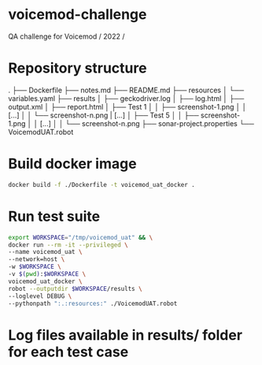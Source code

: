 # voicemod-challenge
QA challenge for Voicemod / 2022 /

# Repository structure
.
├── Dockerfile
├── notes.md
├── README.md
├── resources
│   └── variables.yaml
├── results
│   ├── geckodriver.log
│   ├── log.html
│   ├── output.xml
│   ├── report.html
│   ├── Test 1
│   │   ├── screenshot-1.png
│   │ [...]
│   │   └── screenshot-n.png
| [...]
│   ├── Test 5
│   │   ├── screenshot-1.png
│   │ [...]
│   │   └── screenshot-n.png
├── sonar-project.properties
└── VoicemodUAT.robot

# Build docker image
```bash
docker build -f ./Dockerfile -t voicemod_uat_docker .
```

# Run test suite
```bash
export WORKSPACE="/tmp/voicemod_uat" && \
docker run --rm -it --privileged \
--name voicemod_uat \
--network=host \
-w $WORKSPACE \
-v $(pwd):$WORKSPACE \
voicemod_uat_docker \
robot --outputdir $WORKSPACE/results \
--loglevel DEBUG \
--pythonpath ":.:resources:" ./VoicemodUAT.robot
```

# Log files available in results/ folder for each test case
